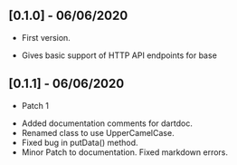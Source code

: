 ## [0.1.0] - 06/06/2020

* First version.
 - Gives basic support of HTTP API endpoints for base
 
## [0.1.1] - 06/06/2020
* Patch 1
 - Added documentation comments for dartdoc.
 - Renamed class to use UpperCamelCase.
 - Fixed bug in putData() method.
 - Minor Patch to documentation. Fixed markdown errors. 